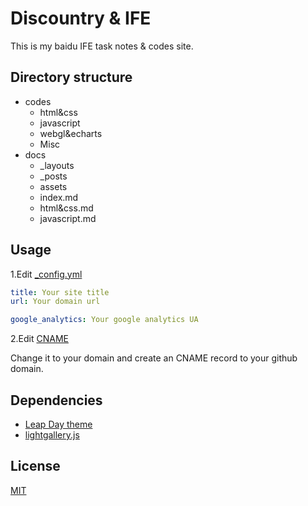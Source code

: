 # Discountry & IFE

This is my baidu IFE task notes & codes site.

## Directory structure

* codes
    - html&css
    - javascript
    - webgl&echarts
    - Misc
* docs
    - _layouts
    - _posts
    - assets
    - index.md
    - html&css.md
    - javascript.md

## Usage

1.Edit [_config.yml](/blob/master/docs/_config.yml)

```yaml
title: Your site title
url: Your domain url 

google_analytics: Your google analytics UA
```

2.Edit [CNAME](/blob/master/docs/CNAME)

Change it to your domain and create an CNAME record to your github domain.

## Dependencies

* [Leap Day theme](https://pages-themes.github.io/leap-day/)
* [lightgallery.js](https://sachinchoolur.github.io/lightgallery.js/)

## License

[MIT](https://github.com/discountry/my-baidu-ife/blob/master/LICENSE)
